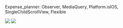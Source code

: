 Expense_planner: Observer, MediaQuery, Platform.isIOS, SingleChildScrollView, Flexible

![](https://github.com/Wolfram-180/expense_planner/blob/master/assets/screenshots/1.jpg?raw=true)
![](https://github.com/Wolfram-180/expense_planner/blob/master/assets/screenshots/2.jpg?raw=true)
